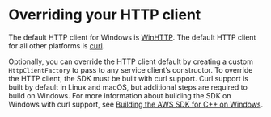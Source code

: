 # Overriding your HTTP client<a name="overriding-http-client"></a>

The default HTTP client for Windows is [WinHTTP](https://msdn.microsoft.com/en-us/library/windows/desktop/aa382925%28v=vs.85%29.aspx)\. The default HTTP client for all other platforms is [curl](https://curl.haxx.se/)\. 

Optionally, you can override the HTTP client default by creating a custom `HttpClientFactory` to pass to any service client’s constructor\. To override the HTTP client, the SDK must be built with curl support\. Curl support is built by default in Linux and macOS, but additional steps are required to build on Windows\. For more information about building the SDK on Windows with curl support, see [ Building the AWS SDK for C\+\+ on Windows](setup-windows.md)\.